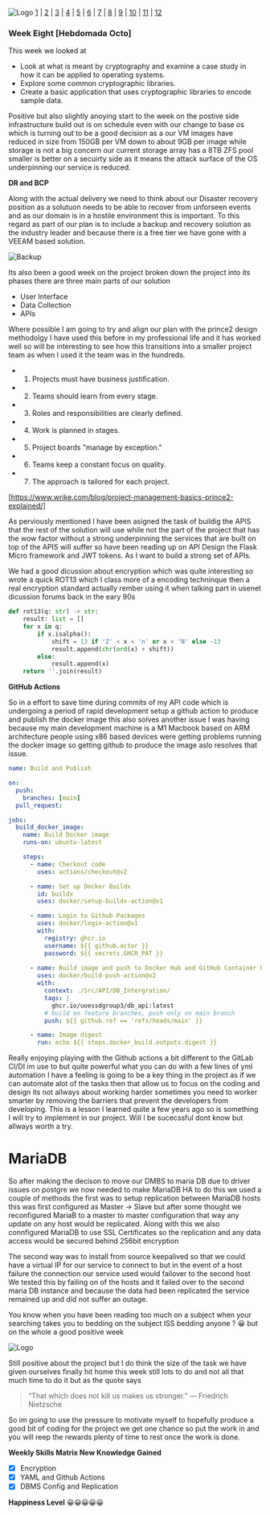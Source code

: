 ![Logo](Images/Logo.png)
[1](/MyPortfolio/SSDCS/Unit01.html) | [2](/MyPortfolio/SSDCS/Unit02.html) | [3](/MyPortfolio/SSDCS/Unit03.html) | [4](/MyPortfolio/SSDCS/Unit04.html) | [5](/MyPortfolio/SSDCS/Unit05.html) | [6](/MyPortfolio/SSDCS/Unit06.html) | [7](/MyPortfolio/SSDCS/Unit07.html) | [8](/MyPortfolio/SSDCS/Unit08.html) | [9](/MyPortfolio/SSDCS/Unit09.html) | [10](/MyPortfolio/SSDCS/Unit10.html) | [11](/MyPortfolio/SSDCS/Unit11.html) | [12](/MyPortfolio/SSDCS/Unit12.html)
### Week Eight [Hebdomada Octo]

This week we looked at

* Look at what is meant by cryptography and examine a case study in how it can be applied to operating systems.
* Explore some common cryptographic libraries.
* Create a basic application that uses cryptographic libraries to encode sample data.

Positive but also slightly anoying start to the week on the postive side infrastructure build out is on schedule even with our change to base os which is turning out to be a good decision as a our VM images have reduced in size from 150GB per VM down to about 9GB per image while storage is not a big concern our current storage array has a 8TB ZFS pool smaller is better on a secuirty side as it means the attack surface of the OS underpinning our service is reduced. 

**DR and BCP**

Along with the actual delivery we need to think about our Disaster recovery position as a solutuon needs to be able to recover from unforseen events and as our domain is in a hostile environment this is important. To this regard as part of our plan is to include a backup and recovery solution as the industry leader and because there is a free tier we have gone with a VEEAM based solution.

![Backup](Images/backup.png)

Its also been a good week on the project broken down the project into its phases there are three main parts of our solution

* User Interface
* Data Collection
* APIs

Where possible I am going to try and align our plan with the prince2 design methodolgy I have used this before in my professional life and it has worked well so will be interesting to see how this transitions into a smaller project team as when I used it the team was in the hundreds.

* 1. Projects must have business justification.
* 2. Teams should learn from every stage.
* 3. Roles and responsibilities are clearly defined.
* 4. Work is planned in stages.
* 5. Project boards "manage by exception."
* 6. Teams keep a constant focus on quality.
* 7. The approach is tailored for each project.

[https://www.wrike.com/blog/project-management-basics-prince2-explained/]

As perviously mentioned I have been asigned the task of buildig the APIS that the rest of the solution will use while not the part of the project that has the wow factor without a strong underpinning the services that are built on top of the APIS will suffer so have been reading up on API Design the Flask Micro framework and JWT tokens. As I want to build a strong set of APIs. 

We had a good dicussion about encryption which was quite interesting so wrote a quick ROT13 which I class more of a encoding techninque then a real encryption standard actually rember using it when talking part in usenet dicussion forums back in the eary 90s

```python
def rot13(q: str) -> str:
    result: list = []
    for x in q:
        if x.isalpha():
            shift = 13 if 'Z' < x < 'n' or x < 'N' else -13
            result.append(chr(ord(x) + shift))
        else:
            result.append(x)
    return ''.join(result)
```

**GitHub Actions**

So in a effort to save time during commits of my API code which is undergoing a period of rapid development setup a github action to produce and publish the docker image this also solves another issue I was having because my main development machine is a M1 Macbook based on ARM architecture people using x86 based devices were getting problems running the docker image so getting github to produce the image aslo resolves that issue.



```yml
name: Build and Publish

on:
  push:
    branches: [main]
  pull_request:

jobs:
  build_docker_image:
    name: Build Docker image
    runs-on: ubuntu-latest

    steps:
      - name: Checkout code
        uses: actions/checkout@v2

      - name: Set up Docker Buildx
        id: buildx
        uses: docker/setup-buildx-action@v1

      - name: Login to Github Packages
        uses: docker/login-action@v1
        with:
          registry: ghcr.io
          username: ${{ github.actor }}
          password: ${{ secrets.GHCR_PAT }}
  
      - name: Build image and push to Docker Hub and GitHub Container Registry
        uses: docker/build-push-action@v2
        with:
          context: ./Src/API/DB_Intergration/
          tags: |
            ghcr.io/uoessdgroup3/db_api:latest
          # build on feature branches, push only on main branch
          push: ${{ github.ref == 'refs/heads/main' }}

      - name: Image digest
        run: echo ${{ steps.docker_build.outputs.digest }}
```

Really enjoying playing with the Github actions a bit different to the GitLab CI/DI im use to but quite powerful what you can do with a few lines of yml automation I have a feeling is going to be a key thing in the project as if we can automate alot of the tasks then that allow us to focus on the coding and design its not allways about working harder sometimes you need to worker smarter by removing the barriers that prevent the developers from developing. This is a lesson I learned quite a few years ago so is something I will try to implement in our project. Will I be sucecssful dont know but allways worth a try.  

# MariaDB

So after making the decison to move our DMBS to maria DB due to driver issues on postgre we now needed to make MariaDB HA to do this we used a couple of methods the first was to setup replication between MariaDB hosts this was first configured as Master -> Slave but after some thought we reconfigured MariaB to a master to master configuration that way any update on any host would be replicated. Along with this we also connfigured MariaDB to use SSL Certificates so the replication and any data access would be secured behind 256bit encryption

The second way was to install from source keepalived so that we could have a virtual IP for our service to connect to but in the event of a host failure the connection our service used would failover to the second host We tested this by failing on of the hosts and it failed over to the second maria DB instance and because the data had been replicated the service remained up and did not suffer an outage. 

You know when you have been reading too much on a subject when your searching takes you to bedding on the subject ISS bedding anyone ? 😀 but on the whole a good positive week

![Logo](Images/Bedding.png)

Still positive about the project but I do think the size of the task we have given ourselves finally hit home this week still lots to do and not all that much time to do it but as the quote says

> “That which does not kill us makes us stronger.” 
― Friedrich Nietzsche

So im going to use the pressure to motivate myself to hopefully produce a good bit of coding for the project we get one chance so put the work in and you will reep the rewards plenty of time to rest once the work is done.

**Weekly Skills Matrix New Knowledge Gained**

- [x] Encryption
- [x] YAML and Github Actions
- [x] DBMS Config and Replication

**Happiness Level**
😀😀😀😀😀
